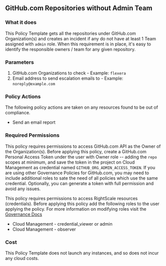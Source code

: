 ## GitHub.com Repositories without Admin Team

### What it does

This Policy Template gets all the repositories under GitHub.com Organization(s) and creates an incident if any do not have at least 1 Team assigned with `admin` role.  When this requirement is in place, it's easy to identify the responsible owners / team for any given repository.

### Parameters
1. GitHub.com Organizations to check - Example: `flexera`
2. Email address to send escalation emails to - Example: `noreply@example.com`


### Policy Actions

The following policy actions are taken on any resources found to be out of compliance.

- Send an email report


### Required Permissions

This policy requires permissions to access GitHub.com API as the Owner of the Organization(s).  Before applying this policy, create a GitHub.com Personal Access Token under the user with Owner role -- adding the `repo` scopes at minimum, and save the token in the project on Cloud Management as credential named `GITHUB_ORG_ADMIN_ACCESS_TOKEN`.  If you are using other Governance Policies for GitHub.com, you may need to include additional roles to sate the need of all policies which use the same credential.  Optionally, you can generate a token with full permission and avoid any issues.

This policy requires permissions to access RightScale resources (credentials). Before applying this policy add the following roles to the user applying the policy.  For more information on modifying roles visit the [Governance Docs](https://docs.rightscale.com/cm/ref/user_roles.html)

- Cloud Management - credential_viewer or admin
- Cloud Management - observer


### Cost

This Policy Template does not launch any instances, and so does not incur any cloud costs.

